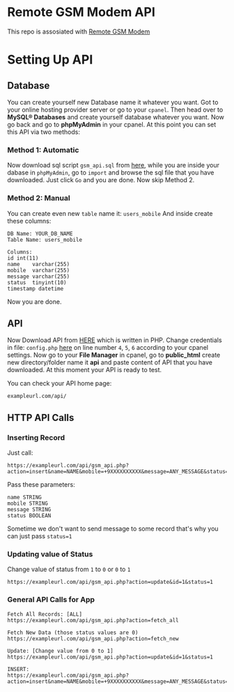 # Remote GSM Modem API

This repo is assosiated with [Remote GSM Modem](https://github.com/fWd82/Remote-GSM-Modem/)

# Setting Up API 

## Database

You can create yourself new Database name it whatever you want. 
Got to your online hosting provider server or go to your `cpanel`. Then head over to **MySQL® Databases** and create yourself database whatever you want.
Now go back and go to **phpMyAdmin** in your cpanel.
At this point you can set this API via two methods:

### Method 1: Automatic 
Now download sql script `gsm_api.sql` from [here](https://github.com/fWd82/Remote-GSM-Modem-API/blob/main/gsm_api.sql), while you are inside your dabase in `phpMyAdmin`, go to `import` and browse the sql file that you have downloaded. Just click `Go` and you are done. Now skip Method 2.

### Method 2: Manual 
You can create even new `table` name it: `users_mobile`
And inside create these columns: 

    DB Name: YOUR_DB_NAME
    Table Name: users_mobile  
    
    Columns:
    id int(11)
    name	varchar(255) 
    mobile	varchar(255) 
    message	varchar(255) 
    status	tinyint(10) 
    timestamp datetime
    
Now you are done. 

## API
Now Download API from [HERE](https://github.com/fWd82/Remote-GSM-Modem-API/) which is written in PHP. Change credentials in file: `config.php` [here](https://github.com/fWd82/Remote-GSM-Modem-API/blob/main/config.php) on line number `4`, `5`, `6` according to your cpanel settings. 
Now go to your **File Manager** in cpanel, go to **public_html**  create new directory/folder name it **api** and paste content of API that you have downloaded.
At this moment your API is ready to test.

You can check your API home page: 

    exampleurl.com/api/

## HTTP API Calls
### Inserting Record
Just call:
    
    https://exampleurl.com/api/gsm_api.php?action=insert&name=NAME&mobile=+9XXXXXXXXXX&message=ANY_MESSAGE&status=0

Pass these parameters:

    name STRING
    mobile STRING
    message STRING
    status BOOLEAN

Sometime we don't want to send message to some record that's why you can just pass `status=1`  

### Updating value of Status
Change value of status from `1` to `0` or `0` to `1` 

    https://exampleurl.com/api/gsm_api.php?action=update&id=1&status=1


### General API Calls for App

    

    Fetch All Records: [ALL]
    https://exampleurl.com/api/gsm_api.php?action=fetch_all
    
    Fetch New Data (those status values are 0)
    https://exampleurl.com/api/gsm_api.php?action=fetch_new

    Update: [Change value from 0 to 1]
    https://exampleurl.com/api/gsm_api.php?action=update&id=1&status=1
    
    INSERT:
    https://exampleurl.com/api/gsm_api.php?action=insert&name=NAME&mobile=+9XXXXXXXXXX&message=ANY_MESSAGE&status=0



